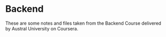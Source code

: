 # Backend
These are some notes and files taken from the Backend Course delivered by Austral University on Coursera.
